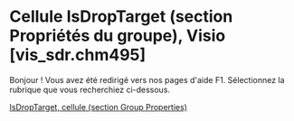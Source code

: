 
# Cellule IsDropTarget (section Propriétés du groupe), Visio [vis_sdr.chm495]

Bonjour ! Vous avez été redirigé vers nos pages d'aide F1. Sélectionnez la rubrique que vous recherchiez ci-dessous.

[IsDropTarget, cellule (section Group Properties)](http://msdn.microsoft.com/library/8140fc7b-b99c-54bb-7af3-7de6fcdae7d3%28Office.15%29.aspx)
